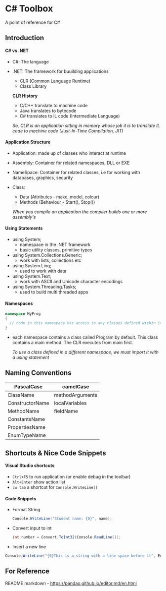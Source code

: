 # C# Toolbox 
A point of reference for C#

## Introduction
#### C# vs .NET
- C#: The language
- .NET: The framework for buuilding applications
  - CLR (Common Language Runtime)
  - Class Library
  
  __CLR History__
    - C/C++ translate to machine code
    - Java translates to bytecode
    - C# translates to IL code (Intermediate Language)
    
    _So, CLR is an application sitting in memory whose job it is to translate IL code to machine code (Just-In-Time Compilation, JIT)_
    
#### Application Structure
- Application: made up of classes who interact at runtime
- Assembly: Container for related namespaces, DLL or EXE
- NameSpace: Container for related classes, i.e for working with databases, graphics, security
- Class: 
  - Data (Attributes - make, model, colour)
  - Methods (Behaviour - Start(), Stop())
  
  _When you compile an application the compiler builds one or more assembly's_

#### Using Statements
- using System; 
  - namespace in the .NET framework
  - basic utility classes, primitive types
- using System.Collections.Generic;
  - work with lists, collections etc
- using System.Linq;
  - used to work with data
- using System.Text;
  - work with ASCII and Unicode character encodings
- using System.Threading.Tasks;
  - used to build multi threaded apps
  
#### Namespaces
```cs
namespace MyProg
{
  // code in this namespace has access to any classes defined within it
}
```
- each namespace contains a class called Program by default. This class contains a main method.
The CLR executes from main first.

  _To use a class defined in a different namespace, we must import it with a using statement_

## Naming Conventions
|PascalCase|camelCase|
| -------------| -------------|
|ClassName|methodArguments|
|ConstructorName|localVariables|
|MethodName|fieldName|
|ConstantsName||
|PropertiesName||
|EnumTypeName||  

## Shortcuts & Nice Code Snippets
#### Visual Studio shortcuts
- `Ctrl+F5` to run application (or enable debug in the toolbar)
- `Alt+Enter` show action list
- `cw tab` a shortcut for `Console.WriteLine()`
 
#### Code Snippets
- Format String
  ```cs
  Console.WriteLine("Student name: {0}", name);
  ```
- Convert input to int
  ```cs
  int number = Convert.ToInt32(Console.ReadLine());
  ```
- Insert a new line
```cs
Console.WriteLine("{0}This is a string with a line space before it", Environment.NewLine);
```


## For Reference
README markdown - https://pandao.github.io/editor.md/en.html
